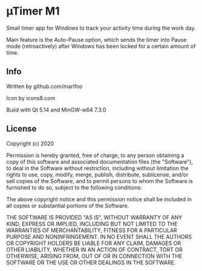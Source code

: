 µTimer M1
======
Small timer app for Windows to track your activity time during the work day.

Main feature is the Auto-Pause option, which sends the timer into Pause mode (retroactively) after Windows has been locked for a certain amount of time.


Info
------
Written by github.com/marifoo

Icon by icons8.com

Build with Qt 5.14 and MinGW-w64 7.3.0


License
------
Copyright (c) 2020

Permission is hereby granted, free of charge, to any person obtaining a copy
of this software and associated documentation files (the "Software"), to deal
in the Software without restriction, including without limitation the rights
to use, copy, modify, merge, publish, distribute, sublicense, and/or sell
copies of the Software, and to permit persons to whom the Software is
furnished to do so, subject to the following conditions:

The above copyright notice and this permission notice shall be included in all
copies or substantial portions of the Software.

THE SOFTWARE IS PROVIDED "AS IS", WITHOUT WARRANTY OF ANY KIND, EXPRESS OR
IMPLIED, INCLUDING BUT NOT LIMITED TO THE WARRANTIES OF MERCHANTABILITY,
FITNESS FOR A PARTICULAR PURPOSE AND NONINFRINGEMENT. IN NO EVENT SHALL THE
AUTHORS OR COPYRIGHT HOLDERS BE LIABLE FOR ANY CLAIM, DAMAGES OR OTHER
LIABILITY, WHETHER IN AN ACTION OF CONTRACT, TORT OR OTHERWISE, ARISING FROM,
OUT OF OR IN CONNECTION WITH THE SOFTWARE OR THE USE OR OTHER DEALINGS IN THE
SOFTWARE.
